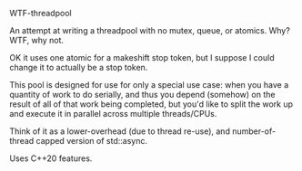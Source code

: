 WTF-threadpool

An attempt at writing a threadpool with no mutex, queue, or atomics. Why? WTF, why not.

OK it uses one atomic for a makeshift stop token, but I suppose I could change it to
actually be a stop token.

This pool is designed for use for only a special use case: when you have a quantity of
work to do serially, and thus you depend (somehow) on the result of all of that work
being completed, but you'd like to split the work up and execute it in parallel across
multiple threads/CPUs.

Think of it as a lower-overhead (due to thread re-use), and number-of-thread capped
version of std::async.

Uses C++20 features.
